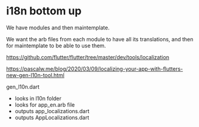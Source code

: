 # i18n bottom up

We have modules and then maintemplate.

We want the arb files from each module to have all its translations, and then for maintemplate to be able to use them.


https://github.com/flutter/flutter/tree/master/dev/tools/localization

https://pascalw.me/blog/2020/03/09/localizing-your-app-with-flutters-new-gen-l10n-tool.html


gen_l10n.dart
- looks in l10n folder
- looks for app_en.arb file
- outputs app_localizations.dart 
- outputs AppLocalizations.dart
